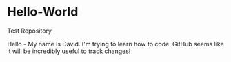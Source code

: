 # Hello-World
Test Repository


Hello - My name is David.  I'm trying to learn how to code.  GitHub seems like it will be incredibly useful to track changes!
